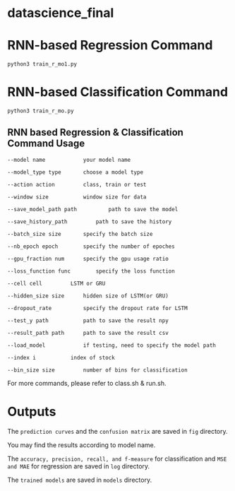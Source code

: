# datascience_final

# RNN-based Regression Command
```
python3 train_r_mo1.py
```

# RNN-based Classification Command
```
python3 train_r_mo.py
```

## RNN based Regression & Classification Command Usage
```
--model name			your model name

--model_type type		choose a model type

--action action			class, train or test

--window size			window size for data

--save_model_path path	        path to save the model

--save_history_path 		path to save the history

--batch_size size		specify the batch size

--nb_epoch epoch		specify the number of epoches

--gpu_fraction num		specify the gpu usage ratio

--loss_function func		specify the loss function

--cell cell			LSTM or GRU

--hidden_size size		hidden size of LSTM(or GRU)

--dropout_rate 			specify the dropout rate for LSTM

--test_y path			path to save the result npy

--result_path path		path to save the result csv

--load_model 			if testing, need to specify the model path

--index i			index of stock

--bin_size size			number of bins for classification	
```
For more commands, please refer to class.sh & run.sh.

# Outputs
The ```prediction curves``` and the ```confusion matrix``` are saved in ```fig``` directory.

You may find the results according to model name.

The ```accuracy, precision, recall, and f-measure``` for classification and ```MSE and MAE``` for regression are saved in ```log``` directory.

The ```trained models``` are saved in ```models``` directory.


